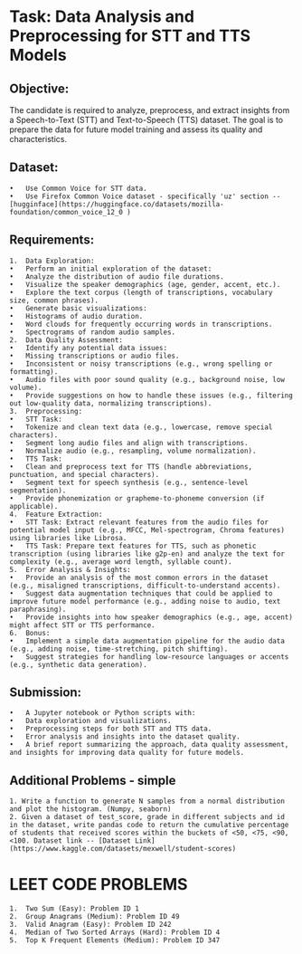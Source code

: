 # Task: Data Analysis and Preprocessing for STT and TTS Models

## Objective:

The candidate is required to analyze, preprocess, and extract insights from a Speech-to-Text (STT) and Text-to-Speech (TTS) dataset. The goal is to prepare the data for future model training and assess its quality and characteristics.

## Dataset:

    •	Use Common Voice for STT data.
    •	Use Firefox Common Voice dataset - specifically 'uz' section -- [hugginface](https://huggingface.co/datasets/mozilla-foundation/common_voice_12_0 )

## Requirements:

    1.	Data Exploration:
    •	Perform an initial exploration of the dataset:
    •	Analyze the distribution of audio file durations.
    •	Visualize the speaker demographics (age, gender, accent, etc.).
    •	Explore the text corpus (length of transcriptions, vocabulary size, common phrases).
    •	Generate basic visualizations:
    •	Histograms of audio duration.
    •	Word clouds for frequently occurring words in transcriptions.
    •	Spectrograms of random audio samples.
    2.	Data Quality Assessment:
    •	Identify any potential data issues:
    •	Missing transcriptions or audio files.
    •	Inconsistent or noisy transcriptions (e.g., wrong spelling or formatting).
    •	Audio files with poor sound quality (e.g., background noise, low volume).
    •	Provide suggestions on how to handle these issues (e.g., filtering out low-quality data, normalizing transcriptions).
    3.	Preprocessing:
    •	STT Task:
    •	Tokenize and clean text data (e.g., lowercase, remove special characters).
    •	Segment long audio files and align with transcriptions.
    •	Normalize audio (e.g., resampling, volume normalization).
    •	TTS Task:
    •	Clean and preprocess text for TTS (handle abbreviations, punctuation, and special characters).
    •	Segment text for speech synthesis (e.g., sentence-level segmentation).
    •	Provide phonemization or grapheme-to-phoneme conversion (if applicable).
    4.	Feature Extraction:
    •	STT Task: Extract relevant features from the audio files for potential model input (e.g., MFCC, Mel-spectrogram, Chroma features) using libraries like Librosa.
    •	TTS Task: Prepare text features for TTS, such as phonetic transcription (using libraries like g2p-en) and analyze the text for complexity (e.g., average word length, syllable count).
    5.	Error Analysis & Insights:
    •	Provide an analysis of the most common errors in the dataset (e.g., misaligned transcriptions, difficult-to-understand accents).
    •	Suggest data augmentation techniques that could be applied to improve future model performance (e.g., adding noise to audio, text paraphrasing).
    •	Provide insights into how speaker demographics (e.g., age, accent) might affect STT or TTS performance.
    6.	Bonus:
    •	Implement a simple data augmentation pipeline for the audio data (e.g., adding noise, time-stretching, pitch shifting).
    •	Suggest strategies for handling low-resource languages or accents (e.g., synthetic data generation).

## Submission:

    •	A Jupyter notebook or Python scripts with:
    •	Data exploration and visualizations.
    •	Preprocessing steps for both STT and TTS data.
    •	Error analysis and insights into the dataset quality.
    •	A brief report summarizing the approach, data quality assessment, and insights for improving data quality for future models.

## Additional Problems - simple

    1. Write a function to generate N samples from a normal distribution and plot the histogram. (Numpy, seaborn)
    2. Given a dataset of test_score, grade in different subjects and id in the dataset, write pandas code to return the cumulative percentage of students that received scores within the buckets of <50, <75, <90, <100. Dataset link -- [Dataset Link](https://www.kaggle.com/datasets/mexwell/student-scores)

# LEET CODE PROBLEMS

    1.	Two Sum (Easy): Problem ID 1
    2.	Group Anagrams (Medium): Problem ID 49
    3.	Valid Anagram (Easy): Problem ID 242
    4.	Median of Two Sorted Arrays (Hard): Problem ID 4
    5.	Top K Frequent Elements (Medium): Problem ID 347


